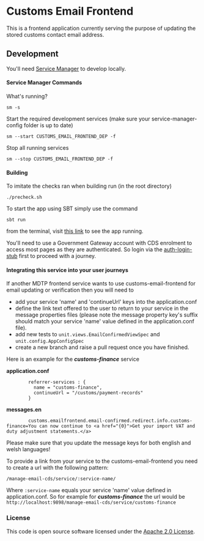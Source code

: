 
# Customs Email Frontend

This is a frontend application currently serving the purpose of updating the stored customs contact email address.

## Development

You'll need [Service Manager](https://github.com/hmrc/service-manager) to develop locally.


#### Service Manager Commands

What's running?

    sm -s

Start the required development services (make sure your service-manager-config folder is up to date)

    sm --start CUSTOMS_EMAIL_FRONTEND_DEP -f

Stop all running services

    sm --stop CUSTOMS_EMAIL_FRONTEND_DEP -f
    
#### Building
To imitate the checks ran when building run (in the root directory)

    ./precheck.sh
    
To start the app using SBT simply use the command

    sbt run

from the terminal, visit [this link](http://localhost:9898/manage-email-cds/start) to see the app running.

You'll need to use a Government Gateway account with CDS enrolment to access most pages as they are authenticated.
So login via the [auth-login-stub](http://localhost:9949/auth-login-stub/gg-sign-in?continue=http%3A%2F%2Flocalhost%3A9898%2Fmanage-email-cds%2Fstart) first to proceed with a journey.

#### Integrating this service into your user journeys

If another MDTP frontend service wants to use customs-email-frontend for email updating or verification then you will need to 
* add your service 'name' and 'continueUrl' keys into the application.conf
* define the link text offered to the user to return to your service in the message properties files (please note the message property key's suffix should match your service 'name' value defined in the application.conf file).
* add new tests to `unit.views.EmailConfirmedViewSpec` and `unit.config.AppConfigSpec` 
* create a new branch and raise a pull request once you have finished. 

Here is an example for the ***customs-finance*** service

**application.conf**

            referrer-services : {
              name = "customs-finance",
              continueUrl = "/customs/payment-records"
            }
            
**messages.en**

            customs.emailfrontend.email-confirmed.redirect.info.customs-finance=You can now continue to <a href="{0}">Get your import VAT and duty adjustment statements.</a>

Please make sure that you update the message keys for both english and welsh languages!
            
To provide a link from your service to the customs-email-frontend you need to create a url with the following pattern:

    /manage-email-cds/service/:service-name/

Where `:service-name` equals your service 'name' value defined in application.conf. 
So for example for ***customs-finance***  the url would be `http://localhost:9898/manage-email-cds/service/customs-finance`

### License
 
This code is open source software licensed under the [Apache 2.0 License]("http://www.apache.org/licenses/LICENSE-2.0.html").
